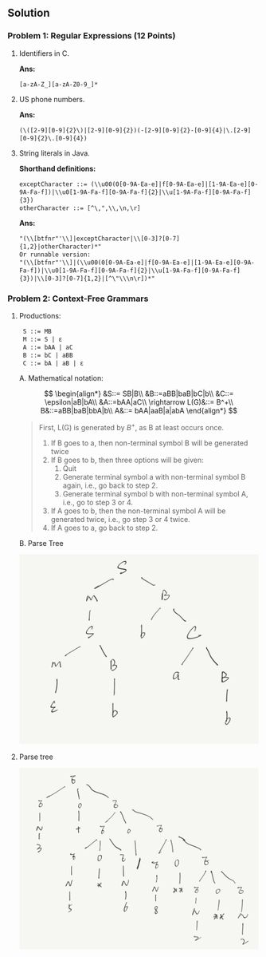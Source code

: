 ## Solution

### Problem 1: Regular Expressions (12 Points)

1. Identifiers in C.

   **Ans:**

   ```
   [a-zA-Z_][a-zA-Z0-9_]*
   ```

2. US phone numbers. 

   **Ans:**

   ```
   (\([2-9][0-9]{2}\)|[2-9][0-9]{2})(-[2-9][0-9]{2}-[0-9]{4}|\.[2-9][0-9]{2}\.[0-9]{4})
   ```

3. String literals in Java.

   **Shorthand definitions:**

   ```
   exceptCharacter ::= (\\u00(0[0-9A-Ea-e]|f[0-9A-Ea-e]|[1-9A-Ea-e][0-9A-Fa-f])|\\u0[1-9A-Fa-f][0-9A-Fa-f]{2}|\\u[1-9A-Fa-f][0-9A-Fa-f]{3})
   otherCharacter ::= [^\,",\\,\n,\r]
   ```
   
   **Ans:**
   
   ```
   "(\\[btfnr"'\\]|exceptCharacter|\\[0-3]?[0-7]{1,2}|otherCharacter)*"
   Or runnable version:
   "(\\[btfnr"'\\]|(\\u00(0[0-9A-Ea-e]|f[0-9A-Ea-e]|[1-9A-Ea-e][0-9A-Fa-f])|\\u0[1-9A-Fa-f][0-9A-Fa-f]{2}|\\u[1-9A-Fa-f][0-9A-Fa-f]{3})|\\[0-3]?[0-7]{1,2}|[^\"\\\n\r])*"
   ```

### Problem 2: Context-Free Grammars

1. Productions:

   ```
    S ::= MB 
    M ::= S | ε
    A ::= bAA | aC
    B ::= bC | aBB
    C ::= bA | aB | ε
   ```

   A. Mathematical notation:

   $$
   \begin{align*}
   &S::= SB|B\\
   &B::=aBB|baB|bC|b\\
   &C::= \epsilon|aB|bA\\
   &A::=bAA|aC\\
   \rightarrow L(G)&::= B^+\\
   B&::=aBB|baB|bbA|b\\
   A&::= bAA|aaB|a|abA
   \end{align*}
   $$


   >First, L(G) is generated by $B^+$, as B at least occurs once. 
   >
   >1. If B goes to a, then non-terminal symbol B will be generated twice
   >2. If B goes to b, then three options will be given:
   >    1. Quit
   >    2. Generate terminal symbol a with non-terminal symbol B again, i.e., go back to step 2.
   >    3. Generate terminal symbol b with non-terminal symbol A, i.e., go to step 3 or 4.
   >3. If A goes to b, then the non-terminal symbol A will be generated twice, i.e., go step 3 or 4 twice. 
   >4. If A goes to a, go back to step 2.

   B. Parse Tree

   ![parseTree](Images/parseTree.jpeg)

2. Parse tree

   ![operators](Images/operators.jpeg)

